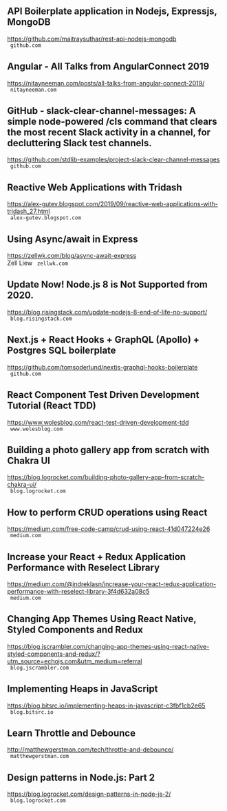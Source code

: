 ## API Boilerplate application in Nodejs, Expressjs, MongoDB  
https://github.com/maitraysuthar/rest-api-nodejs-mongodb  
 ` github.com`
  

## Angular - All Talks from AngularConnect 2019  
https://nitayneeman.com/posts/all-talks-from-angular-connect-2019/  
 ` nitayneeman.com`
  

## GitHub - slack-clear-channel-messages: A simple node-powered /cls command that clears the most recent Slack activity in a channel, for decluttering Slack test channels.  
https://github.com/stdlib-examples/project-slack-clear-channel-messages  
 ` github.com`
  

## Reactive Web Applications with Tridash  
https://alex-gutev.blogspot.com/2019/09/reactive-web-applications-with-tridash_27.html  
 ` alex-gutev.blogspot.com`
  

## Using Async/await in Express  
https://zellwk.com/blog/async-await-express  
Zell Liew ` zellwk.com`
  

## Update Now! Node.js 8 is Not Supported from 2020.  
https://blog.risingstack.com/update-nodejs-8-end-of-life-no-support/  
 ` blog.risingstack.com`
  

## Next.js + React Hooks + GraphQL (Apollo) + Postgres SQL boilerplate  
https://github.com/tomsoderlund/nextjs-graphql-hooks-boilerplate  
 ` github.com`
  

## React Component Test Driven Development Tutorial (React TDD)  
https://www.wolesblog.com/react-test-driven-development-tdd  
 ` www.wolesblog.com`
  

## Building a photo gallery app from scratch with Chakra UI  
https://blog.logrocket.com/building-photo-gallery-app-from-scratch-chakra-ui/  
 ` blog.logrocket.com`
  

## How to perform CRUD operations using React  
https://medium.com/free-code-camp/crud-using-react-41d047224e26  
 ` medium.com`
  

## Increase your React + Redux Application Performance with Reselect Library  
https://medium.com/@indreklasn/increase-your-react-redux-application-performance-with-reselect-library-3f4d632a08c5  
 ` medium.com`
  

## Changing App Themes Using React Native, Styled Components and Redux  
https://blog.jscrambler.com/changing-app-themes-using-react-native-styled-components-and-redux/?utm_source=echojs.com&utm_medium=referral  
 ` blog.jscrambler.com`
  

## Implementing Heaps in JavaScript  
https://blog.bitsrc.io/implementing-heaps-in-javascript-c3fbf1cb2e65  
 ` blog.bitsrc.io`
  

## Learn Throttle and Debounce  
http://matthewgerstman.com/tech/throttle-and-debounce/  
 ` matthewgerstman.com`
  

## Design patterns in Node.js: Part 2  
https://blog.logrocket.com/design-patterns-in-node-js-2/  
 ` blog.logrocket.com`
  

